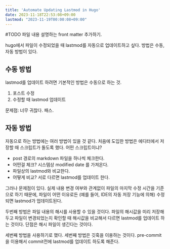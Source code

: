 ```yaml
---
title: 'Automate Updating Lastmod in Hugo'
date: 2023-11-18T22:53:08+09:00
lastmod: "2023-11-19T00:00:08+09:00"
---
```

#TODO 파일 내용 설명하는 front matter 추가하기.

hugo에서 파일이 수정되었을 때 lastmod를 자동으로 업데이트하고 싶다. 방법은 수동,자동 방법이 있다. 

## 수동 방법

lastmod를 업데이트 하려면 기본적인 방법은 수동으로 하는 것.   

1. 포스트 수정
2. 수정할 때 lastmod 업데이트

문제점: 너무 귀찮다. 패스.

## 자동 방법

자동으로 하는 방법에는 여러 방법이 있을 것 같다. 
처음에 도입한 방법은 에디터에서 저장할 때 스크립트가 돌도록 했다. 
어떤 스크립트이냐?

- post 경로의 markdown 파일을 하나씩 체크한다.
- 어떤걸 체크? 시스템상 modified date 를 가져온다.
- 파일상의 lastmod와 비교한다.
- 어떻게 비교? 서로 다르면 lastmod를 업데이트 한다.

그러나 문제점이 있다. 실제 내용 변경 여부와 관계없이 파일의 마지막 수정 시간을 기준으로 하기 때문에, 
파일이 어떤 이유로든 (예를 들어, IDE의 자동 저장 기능에 의해) 수정되면 lastmod가 업데이트된다.

두번째 방법은 파일 내용의 해시를 사용할 수 있을 것이다.
파일의 해시값을 미리 저장해두고 파일이 변경되었는지 확인할 때 해시값을 비교해서 다르면 lastmod를 업데이트 하는 것이다. 
단점은 해시 파일이 생긴다는 것이다.

세번째 방법을 사용하기로 했다. 
세번째 방법은 깃훅을 이용하는 것이다. 
pre-commit을 이용해서 commit전에 lastmod를 업데이트 하도록 해준다.


